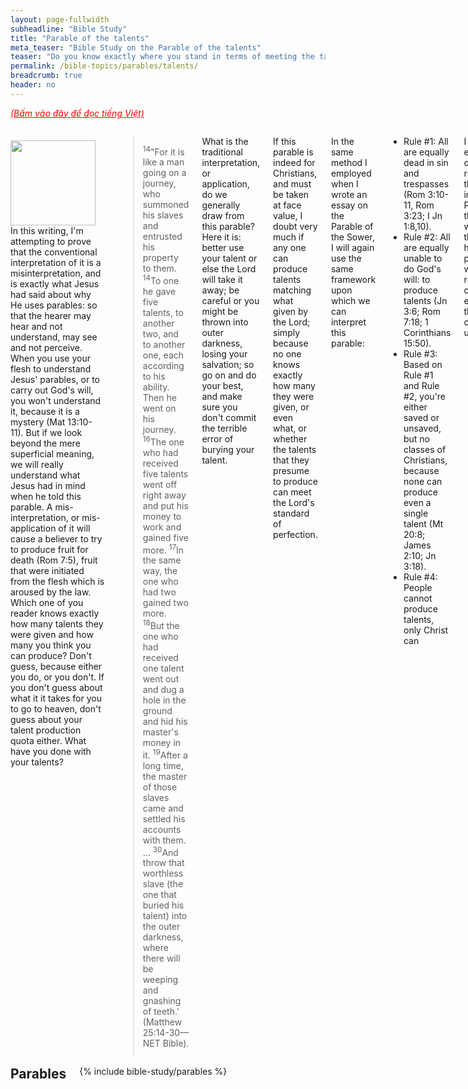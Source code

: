 ```yaml
---
layout: page-fullwidth
subheadline: "Bible Study"
title: "Parable of the talents"
meta_teaser: "Bible Study on the Parable of the talents"
teaser: "Do you know exactly where you stand in terms of meeting the talent production quota? This writing will show you exactly how you can meet your quota (Matthew 25:14-30)."
permalink: /bible-topics/parables/talents/
breadcrumb: true
header: no
---
```

<!--more-->
<p style="font-style: italic;"><a style="color: #ff0000;" href="{{ site.projectname }}/hoc-kinh-thanh/ngu-ngon/ta-lang/">(Bấm vào đây để đọc tiếng Việt)</a></p>
<div class="row">
<div class="medium-8 columns" markdown="1">

<div>
<p>
<img alt src="{{ site.baseurl }}/images/talents.jpg" style="border: 0px none; margin: 7px 15px 0px 0px; max-width: 100%; height: 136px; padding: 0px; float: left;">
In this writing, I'm attempting to prove that the conventional interpretation of it is a misinterpretation, and is exactly what Jesus had said about why He uses parables: so that the hearer may hear and not understand, may see and not perceive. When you use your flesh to understand Jesus' parables, or to carry out God's will, you won't understand it, because it is a mystery (Mat 13:10-11). But if we look beyond the mere superficial meaning, we will really understand what Jesus had in mind when he told this parable. A mis-interpretation, or mis-application of it will cause a believer to try to produce fruit for death (Rom 7:5), fruit that were initiated from the flesh which is aroused by the law. Which one of you reader knows exactly how many talents they were given and how many you think you can produce? Don't guess, because either you do, or you don't. If you don't guess about what it it takes for you to go to heaven, don't guess about your talent production quota either. What have you done with your talents?
</p>
</div>

> <sup>14</sup>"For it is like a man going on a journey, who summoned his slaves and entrusted his property to them. <sup>14</sup>To one he gave five talents, to another two, and to another one, each according to his ability. Then he went on his journey. <sup>16</sup>The one who had received five talents went off right away and put his money to work and gained five more. <sup>17</sup>In the same way, the one who had two gained two more. <sup>18</sup>But the one who had received one talent went out and dug a hole in the ground and hid his master's money in it. <sup>19</sup>After a long time, the master of those slaves came and settled his accounts with them. ... <sup>30</sup>And throw that worthless slave (the one that buried his talent) into the outer darkness, where there will be weeping and gnashing of teeth.' (Matthew 25:14-30—NET Bible).

What is the traditional interpretation, or application, do we generally draw from this parable? Here it is: better use your talent or else the Lord will take it away; be careful or you might be thrown into outer darkness, losing your salvation; so go on and do your best, and make sure you don't commit the terrible error of burying your talent.

If this parable is indeed for Christians, and must be taken at face value, I doubt very much if any one can produce talents matching what given by the Lord; simply because no one knows exactly how many they were given, or even what, or whether the talents that they presume to produce can meet the Lord's standard of perfection.

In the same method I employed when I wrote an essay on the Parable of the Sower, I will again use the same framework upon which we can interpret this parable:

- Rule #1: All are equally dead in sin and trespasses (Rom 3:10-11, Rom 3:23; I Jn 1:8,10).
- Rule #2: All are equally unable to do God's will: to produce talents (Jn 3:6; Rom 7:18; 1 Corinthians 15:50).
- Rule #3: Based on Rule #1 and Rule #2, you're either saved or unsaved, but no classes of Christians, because none can produce even a single talent (Mt 20:8; James 2:10; Jn 3:18).
- Rule #4: People cannot produce talents, only Christ can

I expounded on these rules rather thoroughly in the Parable of the Sower. I will assume that you have no problems with these rules as I continue to explain how this parable can be understood.

Note that Jesus gave the scenario of someone given 5 talents, produced another 5, someone given 2, produced exactly 2. Why didn't He say anything about someone given 10, but missed one? or anywhere in between? Might the one who missed a single one after producing 999,999 out of a million talents be treated as one who was given only one and missed it? Will God allow anything less than perfection: if you're given a million talents, better produce a million in return, and not a single one is allowed to be missed?

Worse yet, in a similar parable in Luke 19:12-27, each of the ten servants was given a mina, a servant produced 10 minas from one that was given him. What if he produced 9, or 5, or 1, or he worked hard but actually lost it due to a reversal of fortune? How do you know your effort meets the Lord's expectation?

Are you, the best of Christians, you preach on the radio and write books, are you sure you have produced in keeping with the talents given you? If you think you are something, let me assure you that you are not (Galatians 6:3). I'll give you proof that God demands nothing less than perfection.

"So then, be perfect, as your heavenly Father is perfect." (Mat 5:48)
"For the one who obeys the whole law but fails in one point has become guilty of all of it." (James 2:10)
"And I testify again to every man who lets himself be circumcised that he is obligated to obey the whole law." (Galatians 5:3)
"Speak to the entire assembly of Israel and say to them: 'Be holy because I, the LORD your God, am holy'." (Lev 19:2)
"You must be blameless before the LORD your God." (Deu 18:13)

When Jesus said: I give you 5 talents, produce 5, and when I give you 2, likewise give me back another 2, He meant it. The Word that spoke the world into existence does not say something that we can take lightly. He did not say you can produce less than what was given. He did not say given 5 you can produce 4.

So exactly how many talents did you, preachers and teachers, produce for God? Before you can presume to teach others about serving God, have you done your job to the full extent your Lord requires of you? Of all preachers I've heard, I believe Billy Graham is one among precious few who can avoid answering this question, because he never plays the role of a teacher, pretending to teach in place of Jesus, but he is faithfully serving as an ambassador, someone who simply points others to Christ.

Even if I were to go no further, any attempt to apply this parable, using a faulty interpretation, in a Christian life would prove futile; the Christian will never be sure of their standing when The Lord returns. And no one should prepare themselves for God's Kingdom without knowing the full status of their citizenship.

Jesus said it many times in the gospel, and in different ways, and Paul reiterated it in I Cor 15, that flesh and blood cannot inherit the kingdom of God. To inherit the kingdom of God, the "old man" must die before he can be born again; but how? Paul said that the old man, the body of death, clung to him like a siamese twins. And yet, Colossians 2:12, Romans 6:4, Galatians 3:27, all have claimed that we were counted as dead and buried with Christ. The demand is that we must die, and Christ did it for us.

What about the demand that we are to produce talents? Wouldn't it make sense that Christ does it for us, too? Or are you so prideful to say you're producing talents?

In Matthew 7:19, Jesus said you must bear fruit, otherwise you'd be cut off and thrown in the fire. But how can a man bear fruit if it is fruit of the Spirit? (Galatians 5:22); unless of course you think bearing fruit means doing something in the name of Christ? This was not what Jesus said about how to bear fruit. He said you bear fruit by being in Him; He didn't say do something and you'll get the fruit.

How are you "in Christ?" By doing something? If this is what you think then somebody is not teaching you the right gospel. You can feed a thousand poor and preach the gospel to tens of thousands, you may still be out of Christ (1 Cor 13). What that gets you in Christ, in God's family, is whether God thinks you are a righteous man. How do you become a righteous man? By God's grace and through your faith in Him. The Bible says a thousand times (I exaggerated) that no amount of work, even obedience to all of the law, can give you the righteousness of God.

Once again, God says: bear fruit, and He did it so He may freely give it to those that believe in Him. Talents and fruit, Jesus does it all to give to those that belong to Him, just as He gave Himself as a sacrifice on the cross to give it freely as the ransom to redeem your souls.

In Matthew 5:48, Jesus expects us to be perfect because God is perfect, and then He went ahead to shed the ever cleansing blood to freely give perfection to those that call on His name. Can you through any act of consecration, rituals, self sacrifices, make you perfect?

So you can't produce talents, you can't bear fruit, you can't die to yourself, you can't be perfect, and using the rules I made up earlier, you can't do anything that pleases God. I hope by now you understand what Jesus was implying when He gave this parable: apart from me you cannot do anything. To the Hebrews, He said: replace your burnt sacrifices with Me, to the Gentiles He said: Come unto Me. Then you will have talents, talents not from wretched you, but from the Author of Creation. And not one talent for another, but all that God will give you along with His Son, the One He gave out of the riches of His grace.

Don't try to understand this parable by itself, but put it in relationship with other foundational truths so you don't arrive at wrong conclusion and have doubts about the all sufficiency of the Cross of Christ. God expects nothing less than Work performed by the only One in whom He is well pleased: Almighty God. Your work? Your talents? Filthy rags. The prophet Isaiah would say the same of your (self-) righteous deeds (Isaiah 64:6). Be careful, because Jesus only accepts talents that come from Himself. When He tells you to "bring me the talents," He meant: only by believing in Me.

{% include bible-study/bible-study-footer %}
</div><!-- /.medium-8.columns -->
<div class="bible-index medium-4 columns">
<h2 style="margin: 0px">Parables</h2>
        {% include bible-study/parables %}
</div><!-- /.medium-4.columns -->
</div><!-- /.row -->
